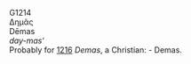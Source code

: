 <body>
  <p>G1214<br>  Δημᾶς  <br> Dēmas  <br><i>day-mas‘ </i><br>Probably for <a href="g1216.htm">1216</a>  <i>Demas</i>, a Christian: - Demas.<br></p>
 </body>